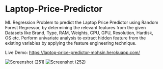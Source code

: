 # Laptop-Price-Predictor
ML Regression Problem to predict the Laptop Price Predictor using Random Forest Regressor, by determining the relevant features from the given Datasets like Brand, Type,  RAM, Weights, CPU, GPU, Resolution, Hardisk, OS etc. Perform univariate analysis to extract hidden feature from the existing variables by applying the feature engineering technique.

Live Demo: https://laptop-price-predictor-mohsin.herokuapp.com/


![Screenshot (251)](https://user-images.githubusercontent.com/67510391/170147724-aed71ab5-7c9f-40b7-8b29-fbab238e8bad.png)
![Screenshot (252)](https://user-images.githubusercontent.com/67510391/170147809-277882e7-c3ba-4e24-b65b-a168e91d680d.png)

